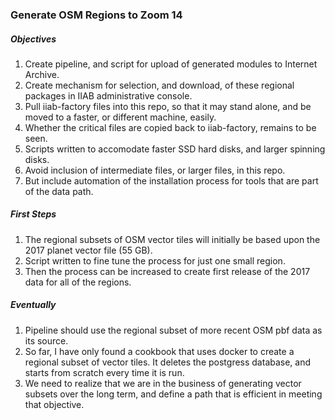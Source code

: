 ### Generate OSM Regions to Zoom 14 ###
##### Objectives #####
1. Create pipeline, and script for upload of generated modules to Internet Archive.
2. Create mechanism for selection, and download, of these regional packages in IIAB administrative console.
3. Pull iiab-factory files into this repo, so that it may stand alone, and be moved to a faster, or different machine, easily.
4. Whether the critical files are copied back to iiab-factory, remains to be seen.
5. Scripts written to accomodate faster SSD hard disks, and larger spinning disks.
6. Avoid inclusion of intermediate files, or larger files, in this repo.
7. But include automation of the installation process for tools that are part of the data path.
##### First Steps #####
1. The regional subsets of OSM vector tiles will initially be based upon the 2017 planet vector file (55 GB).
2. Script written to fine tune the process for just one small region.
3. Then the process can be increased to create first release of the 2017 data for all of the regions.
##### Eventually #####
1. Pipeline should use the regional subset of more recent OSM pbf data as its source.
2. So far, I have only found a cookbook that uses docker to create a regional subset of vector tiles. It deletes the postgress database, and starts from scratch every time it is run. 
3. We need to realize that we are in the business of generating vector subsets over the long term, and define a path that is efficient in meeting that objective.
